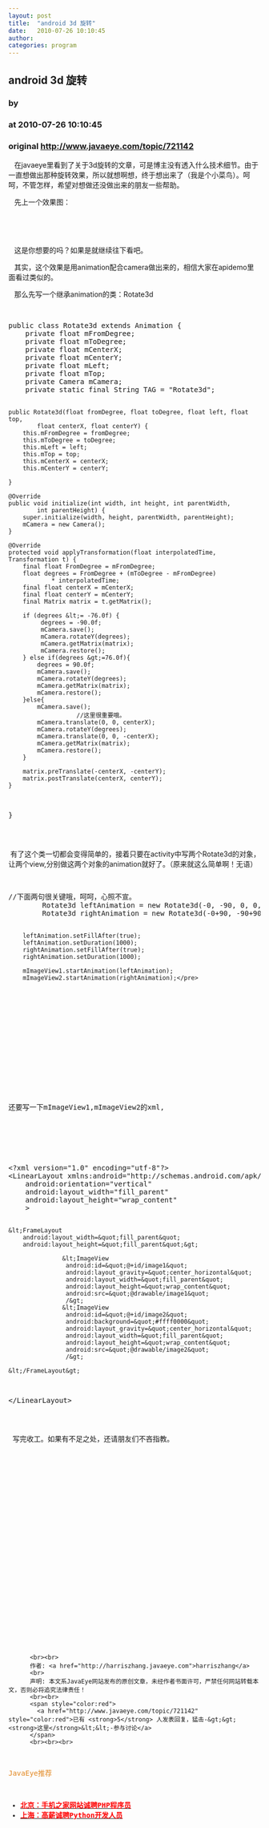 ```yaml
---
layout: post
title:  "android 3d 旋转"
date:   2010-07-26 10:10:45
author: 
categories: program
---
```


## android 3d 旋转
### by 
### at 2010-07-26 10:10:45
### original <http://www.javaeye.com/topic/721142>

<p><span style="white-space:pre">	</span>在javaeye里看到了关于3d旋转的文章，可是博主没有透入什么技术细节。由于一直想做出那种旋转效果，所以就想啊想，终于想出来了（<img src="http://www.iteye.com/images/smiles/icon_rolleyes.gif" alt="">我是个小菜鸟）。呵呵，不管怎样，希望对想做还没做出来的朋友一些帮助。</p>
<p><span style="white-space:pre">	</span>先上一个效果图：</p>
<p><br><img src="http://dl.javaeye.com/upload/attachment/283149/5be5a35e-2734-366f-afe0-ded6e8aa9290.jpg" alt=""></p>
<p> </p>
<p><span style="white-space:pre">	</span>这是你想要的吗？如果是就继续往下看吧。</p>
<p><span style="white-space:pre">	</span>其实，这个效果是用animation配合camera做出来的，相信大家在apidemo里面看过类似的。</p>
<p><span style="white-space:pre">	</span>那么先写一个继承animation的类：Rotate3d</p>
<p> </p>
<pre name="code">public class Rotate3d extends Animation {
	private float mFromDegree;
	private float mToDegree;
	private float mCenterX;
	private float mCenterY;
	private float mLeft;
	private float mTop;
	private Camera mCamera;
	private static final String TAG = &quot;Rotate3d&quot;;

	public Rotate3d(float fromDegree, float toDegree, float left, float top,
			float centerX, float centerY) {
		this.mFromDegree = fromDegree;
		this.mToDegree = toDegree;
		this.mLeft = left;
		this.mTop = top;
		this.mCenterX = centerX;
		this.mCenterY = centerY;

	}

	@Override
	public void initialize(int width, int height, int parentWidth,
			int parentHeight) {
		super.initialize(width, height, parentWidth, parentHeight);
		mCamera = new Camera();
	}

	@Override
	protected void applyTransformation(float interpolatedTime, Transformation t) {
		final float FromDegree = mFromDegree;
		float degrees = FromDegree + (mToDegree - mFromDegree)
				* interpolatedTime;
		final float centerX = mCenterX;
		final float centerY = mCenterY;
		final Matrix matrix = t.getMatrix();

		if (degrees &lt;= -76.0f) {
			 degrees = -90.0f;
			 mCamera.save();
			 mCamera.rotateY(degrees);
			 mCamera.getMatrix(matrix);
			 mCamera.restore();
		} else if(degrees &gt;=76.0f){
			degrees = 90.0f;
			mCamera.save();
			mCamera.rotateY(degrees);
			mCamera.getMatrix(matrix);
			mCamera.restore();
		}else{
			mCamera.save();
                       //这里很重要哦。
			mCamera.translate(0, 0, centerX);
			mCamera.rotateY(degrees);
			mCamera.translate(0, 0, -centerX);
			mCamera.getMatrix(matrix);
			mCamera.restore();
		}

		matrix.preTranslate(-centerX, -centerY);
		matrix.postTranslate(centerX, centerY);
	}
}</pre>
<p> </p>
<p> 有了这个类一切都会变得简单的，接着只要在activity中写两个Rotate3d的对象，让两个view,分别做这两个对象的animation就好了。（<img src="http://www.iteye.com/images/smiles/icon_biggrin.gif" alt="">原来就这么简单啊！无语）</p>
<p> </p>
<pre name="code">//下面两句很关键哦，呵呵，心照不宣。
    	Rotate3d leftAnimation = new Rotate3d(-0, -90, 0, 0, mCenterX, mCenterY);
        Rotate3d rightAnimation = new Rotate3d(-0+90, -90+90, 0.0f, 0.0f, mCenterX, mCenterY);

        leftAnimation.setFillAfter(true);
        leftAnimation.setDuration(1000);
        rightAnimation.setFillAfter(true);
        rightAnimation.setDuration(1000);

        mImageView1.startAnimation(leftAnimation);
        mImageView2.startAnimation(rightAnimation);</pre>
 
<p> </p>
 
<p> </p>
<p>还要写一下mImageView1,mImageView2的xml,</p>
<p> </p>
<pre name="code">&lt;?xml version=&quot;1.0&quot; encoding=&quot;utf-8&quot;?&gt;
&lt;LinearLayout xmlns:android=&quot;http://schemas.android.com/apk/res/android&quot;
    android:orientation=&quot;vertical&quot;
    android:layout_width=&quot;fill_parent&quot;
    android:layout_height=&quot;wrap_content&quot;
    &gt;

    &lt;FrameLayout
        android:layout_width=&quot;fill_parent&quot;
        android:layout_height=&quot;fill_parent&quot;&gt;

                   &lt;ImageView
	    			android:id=&quot;@+id/image1&quot;
	    			android:layout_gravity=&quot;center_horizontal&quot;
	    			android:layout_width=&quot;fill_parent&quot;
	    			android:layout_height=&quot;wrap_content&quot;
	    			android:src=&quot;@drawable/image1&quot;
	    			/&gt;
                   &lt;ImageView
	    			android:id=&quot;@+id/image2&quot;
	    			android:background=&quot;#ffff0000&quot;
	    			android:layout_gravity=&quot;center_horizontal&quot;
	    			android:layout_width=&quot;fill_parent&quot;
	    			android:layout_height=&quot;wrap_content&quot;
	    			android:src=&quot;@drawable/image2&quot;
	    			/&gt;

    &lt;/FrameLayout&gt;
&lt;/LinearLayout&gt;</pre>
<p> 写完收工。如果有不足之处，还请朋友们不吝指教。</p>
<p> </p>
<p> </p>
<p> </p>
<p> </p>
<p> </p>
<p> </p>
          
          <br><br>
          作者: <a href="http://harriszhang.javaeye.com">harriszhang</a> 
          <br>
          声明: 本文系JavaEye网站发布的原创文章，未经作者书面许可，严禁任何网站转载本文，否则必将追究法律责任！
          <br><br>
          <span style="color:red">
            <a href="http://www.javaeye.com/topic/721142" style="color:red">已有 <strong>5</strong> 人发表回复，猛击-&gt;&gt;<strong>这里</strong>&lt;&lt;-参与讨论</a>
          </span>
          <br><br><br>
<span style="color:#e28822">JavaEye推荐</span>
<br>
<ul><li><a href="http://www.iteye.com/clicks/269"><span style="color:red;font-weight:bold">北京：手机之家网站诚聘PHP程序员</span></a></li><li><a href="http://www.iteye.com/clicks/138"><span style="color:red;font-weight:bold">上海：高薪诚聘Python开发人员</span></a></li></ul>
<br><br><br>